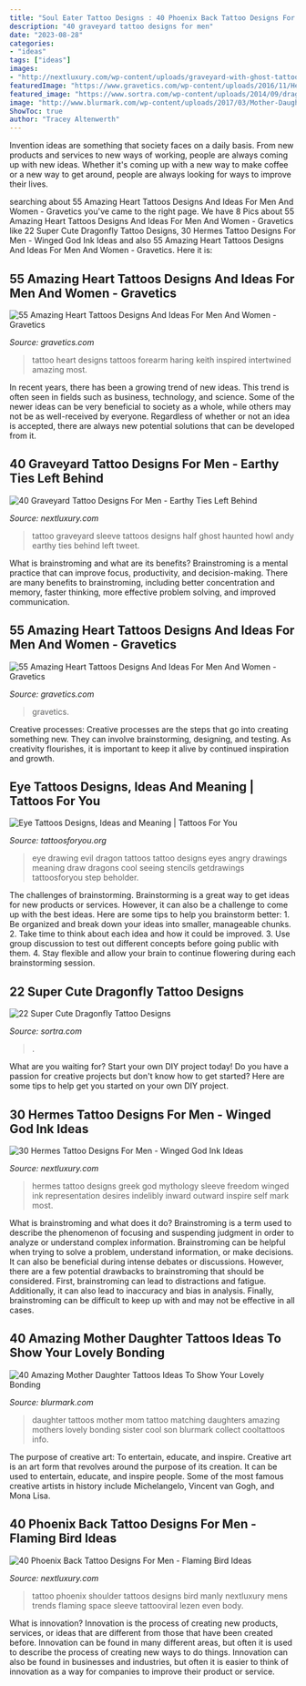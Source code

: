 ```yaml
---
title: "Soul Eater Tattoo Designs : 40 Phoenix Back Tattoo Designs For Men"
description: "40 graveyard tattoo designs for men"
date: "2023-08-28"
categories:
- "ideas"
tags: ["ideas"]
images:
- "http://nextluxury.com/wp-content/uploads/graveyard-with-ghost-tattoo-for-men-half-sleeve.jpg"
featuredImage: "https://www.gravetics.com/wp-content/uploads/2016/11/Heart-Full-of-People.jpg"
featured_image: "https://www.sortra.com/wp-content/uploads/2014/09/dragonfly-tattoo01.jpg"
image: "http://www.blurmark.com/wp-content/uploads/2017/03/Mother-Daughter-Tattoo-Design-28.jpg"
ShowToc: true
author: "Tracey Altenwerth"
---
```



Invention ideas are something that society faces on a daily basis. From new products and services to new ways of working, people are always coming up with new ideas. Whether it's coming up with a new way to make coffee or a new way to get around, people are always looking for ways to improve their lives. 

	

		
searching about 55 Amazing Heart Tattoos Designs And Ideas For Men And Women - Gravetics you've came to the right page. We have 8 Pics about 55 Amazing Heart Tattoos Designs And Ideas For Men And Women - Gravetics like 22 Super Cute Dragonfly Tattoo Designs, 30 Hermes Tattoo Designs For Men - Winged God Ink Ideas and also 55 Amazing Heart Tattoos Designs And Ideas For Men And Women - Gravetics. Here it is:
		
    
## 55 Amazing Heart Tattoos Designs And Ideas For Men And Women - Gravetics

<img loading=lazy src="https://www.gravetics.com/wp-content/uploads/2016/11/Heart-Full-of-People.jpg" onerror="this.onerror=null;this.src='https://tse3.mm.bing.net/th?id=OIP.uOadEu_cylKa6tREI1yDUAHaHa&amp;pid=15.1';" alt="55 Amazing Heart Tattoos Designs And Ideas For Men And Women - Gravetics">

_Source: gravetics.com_

>tattoo heart designs tattoos forearm haring keith inspired intertwined amazing most. 

	

In recent years, there has been a growing trend of new ideas. This trend is often seen in fields such as business, technology, and science. Some of the newer ideas can be very beneficial to society as a whole, while others may not be as well-received by everyone. Regardless of whether or not an idea is accepted, there are always new potential solutions that can be developed from it.

    
## 40 Graveyard Tattoo Designs For Men - Earthy Ties Left Behind

<img loading=lazy src="http://nextluxury.com/wp-content/uploads/graveyard-with-ghost-tattoo-for-men-half-sleeve.jpg" onerror="this.onerror=null;this.src='https://tse1.mm.bing.net/th?id=OIP.l6UmOI--0XzRxFpkk55WPAAAAA&amp;pid=15.1';" alt="40 Graveyard Tattoo Designs For Men - Earthy Ties Left Behind">

_Source: nextluxury.com_

>tattoo graveyard sleeve tattoos designs half ghost haunted howl andy earthy ties behind left tweet. 

	

What is brainstroming and what are its benefits?
Brainstroming is a mental practice that can improve focus, productivity, and decision-making. There are many benefits to brainstroming, including better concentration and memory, faster thinking, more effective problem solving, and improved communication.

    
## 55 Amazing Heart Tattoos Designs And Ideas For Men And Women - Gravetics

<img loading=lazy src="https://www.gravetics.com/wp-content/uploads/2016/11/The-Simple-Heart.jpg" onerror="this.onerror=null;this.src='https://tse2.mm.bing.net/th?id=OIP.RtmOiZdsaCJWnZIDPZ-DIAHaHa&amp;pid=15.1';" alt="55 Amazing Heart Tattoos Designs And Ideas For Men And Women - Gravetics">

_Source: gravetics.com_

>gravetics. 

	

Creative processes:
Creative processes are the steps that go into creating something new. They can involve brainstorming, designing, and testing. As creativity flourishes, it is important to keep it alive by continued inspiration and growth.

    
## Eye Tattoos Designs, Ideas And Meaning | Tattoos For You

<img loading=lazy src="http://www.tattoosforyou.org/wp-content/uploads/2013/09/Evil-Eye-Tattoos.jpg" onerror="this.onerror=null;this.src='https://tse4.mm.bing.net/th?id=OIP.S7D6hiA-rvx1uxQZIhJ68AHaK8&amp;pid=15.1';" alt="Eye Tattoos Designs, Ideas and Meaning | Tattoos For You">

_Source: tattoosforyou.org_

>eye drawing evil dragon tattoos tattoo designs eyes angry drawings meaning draw dragons cool seeing stencils getdrawings tattoosforyou step beholder. 

	

The challenges of brainstorming.
Brainstorming is a great way to get ideas for new products or services. However, it can also be a challenge to come up with the best ideas. Here are some tips to help you brainstorm better: 1. Be organized and break down your ideas into smaller, manageable chunks. 2. Take time to think about each idea and how it could be improved. 3. Use group discussion to test out different concepts before going public with them. 4. Stay flexible and allow your brain to continue flowering during each brainstorming session.

    
## 22 Super Cute Dragonfly Tattoo Designs

<img loading=lazy src="https://www.sortra.com/wp-content/uploads/2014/09/dragonfly-tattoo01.jpg" onerror="this.onerror=null;this.src='https://tse4.mm.bing.net/th?id=OIP.zAIqnzgrlKsukPBr-zULsQHaKP&amp;pid=15.1';" alt="22 Super Cute Dragonfly Tattoo Designs">

_Source: sortra.com_

>. 

	

What are you waiting for? Start your own DIY project today!
Do you have a passion for creative projects but don't know how to get started? Here are some tips to help get you started on your own DIY project.

    
## 30 Hermes Tattoo Designs For Men - Winged God Ink Ideas

<img loading=lazy src="http://nextluxury.com/wp-content/uploads/full-sleeve-greek-mythology-male-hermes-tattoo-designs-1.jpg" onerror="this.onerror=null;this.src='https://tse4.mm.bing.net/th?id=OIP.dTw9fpvGyyOxcL0RthmOEAHaFn&amp;pid=15.1';" alt="30 Hermes Tattoo Designs For Men - Winged God Ink Ideas">

_Source: nextluxury.com_

>hermes tattoo designs greek god mythology sleeve freedom winged ink representation desires indelibly inward outward inspire self mark most. 

	

What is brainstroming and what does it do?
Brainstroming is a term used to describe the phenomenon of focusing and suspending judgment in order to analyze or understand complex information. Brainstroming can be helpful when trying to solve a problem, understand information, or make decisions. It can also be beneficial during intense debates or discussions. However, there are a few potential drawbacks to brainstroming that should be considered. First, brainstroming can lead to distractions and fatigue. Additionally, it can also lead to inaccuracy and bias in analysis. Finally, brainstroming can be difficult to keep up with and may not be effective in all cases.

    
## 40 Amazing Mother Daughter Tattoos Ideas To Show Your Lovely Bonding

<img loading=lazy src="http://www.blurmark.com/wp-content/uploads/2017/03/Mother-Daughter-Tattoo-Design-28.jpg" onerror="this.onerror=null;this.src='https://tse1.mm.bing.net/th?id=OIP.GlmQ93tcmUF1Pz2j3d4O1QHaNM&amp;pid=15.1';" alt="40 Amazing Mother Daughter Tattoos Ideas To Show Your Lovely Bonding">

_Source: blurmark.com_

>daughter tattoos mother mom tattoo matching daughters amazing mothers lovely bonding sister cool son blurmark collect cooltattoos info. 

	

The purpose of creative art: To entertain, educate, and inspire.
Creative art is an art form that revolves around the purpose of its creation. It can be used to entertain, educate, and inspire people. Some of the most famous creative artists in history include Michelangelo, Vincent van Gogh, and Mona Lisa.

    
## 40 Phoenix Back Tattoo Designs For Men - Flaming Bird Ideas

<img loading=lazy src="http://nextluxury.com/wp-content/uploads/negative-space-mens-phoenix-full-back-tattoos.jpg" onerror="this.onerror=null;this.src='https://tse4.mm.bing.net/th?id=OIP.VdsdfhO847AMoQdgOx54mwAAAA&amp;pid=15.1';" alt="40 Phoenix Back Tattoo Designs For Men - Flaming Bird Ideas">

_Source: nextluxury.com_

>tattoo phoenix shoulder tattoos designs bird manly nextluxury mens trends flaming space sleeve tattooviral lezen even body. 

	

What is innovation?
Innovation is the process of creating new products, services, or ideas that are different from those that have been created before. Innovation can be found in many different areas, but often it is used to describe the process of creating new ways to do things. Innovation can also be found in businesses and industries, but often it is easier to think of innovation as a way for companies to improve their product or service.

